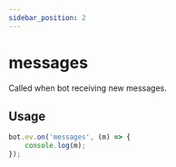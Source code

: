 ```yaml
---
sidebar_position: 2
---
```


# messages

Called when bot receiving new messages.

## Usage

```js showLineNumbers
bot.ev.on('messages', (m) => {
    console.log(m);
});
```